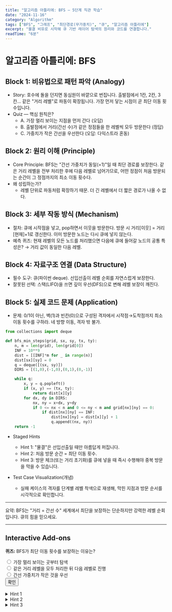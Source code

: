 ```yaml
---
title: "알고리즘 아틀리에: BFS — 5단계 직관 학습"
date: "2024-11-16"
category: "Algorithm"
tags: ["BFS", "그래프", "최단경로(무가중치)", "큐", "알고리즘 아틀리에"]
excerpt: "물결 비유로 시작해 큐 기반 레이어 탐색의 원리와 코드를 연결합니다."
readTime: "6분"
---
```


# 알고리즘 아틀리에: BFS

## Block 1: 비유법으로 패턴 파악 (Analogy)

- Story: 호수에 돌을 던지면 동심원이 바깥으로 번집니다. 출발점에서 1칸, 2칸, 3칸… 같은 "거리 레벨"로 파동이 확장됩니다. 가장 먼저 닿는 시점이 곧 최단 이동 횟수입니다.
- Quiz — 핵심 원칙은?
  - A. 가장 멀리 보이는 지점을 먼저 간다 (오답)
  - B. 출발점에서 거리(간선 수)가 같은 정점들을 한 레벨씩 모두 방문한다 (정답)
  - C. 가중치가 작은 간선을 우선한다 (오답: 다익스트라 혼동)

## Block 2: 원리 이해 (Principle)

- Core Principle: BFS는 "간선 가중치가 동일(=1)"일 때 최단 경로를 보장한다. 같은 거리 레벨을 전부 처리한 후에 다음 레벨로 넘어가므로, 어떤 정점이 처음 방문되는 순간이 그 정점까지의 최소 이동 횟수다.
- 왜 성립하는가?
  - 레벨 단위로 파동처럼 확장하기 때문. 더 긴 레벨에서 더 짧은 경로가 나올 수 없다.

## Block 3: 세부 작동 방식 (Mechanism)

- 절차: 큐에 시작점을 넣고, pop하면서 이웃을 방문한다. 방문 시 거리[이웃] = 거리[현재]+1로 갱신한다. 이미 방문한 노드는 다시 큐에 넣지 않는다.
- 예측 퀴즈: 현재 레벨의 모든 노드를 처리했으면 다음에 큐에 들어갈 노드의 공통 특성은? → 거리 값이 동일한 다음 레벨.

## Block 4: 자료구조 연결 (Data Structure)

- 필수 도구: 큐(파이썬 deque). 선입선출이 레벨 순회를 자연스럽게 보장한다.
- 잘못된 선택: 스택(LIFO)을 쓰면 깊이 우선(DFS)으로 변해 레벨 보장이 깨진다.

## Block 5: 실제 코드 문제 (Application)

- 문제: 0/1이 아닌, 벽(1)과 빈칸(0)으로 구성된 격자에서 시작점→도착점까지 최소 이동 횟수를 구하라. 네 방향 이동, 격자 밖 불가.

```python
from collections import deque

def bfs_min_steps(grid, sx, sy, tx, ty):
    n, m = len(grid), len(grid[0])
    INF = 10**9
    dist = [[INF]*m for _ in range(n)]
    dist[sx][sy] = 0
    q = deque([(sx, sy)])
    DIRS = [(1,0),(-1,0),(0,1),(0,-1)]

    while q:
        x, y = q.popleft()
        if (x, y) == (tx, ty):
            return dist[x][y]
        for dx, dy in DIRS:
            nx, ny = x+dx, y+dy
            if 0 <= nx < n and 0 <= ny < m and grid[nx][ny] == 0:
                if dist[nx][ny] == INF:
                    dist[nx][ny] = dist[x][y] + 1
                    q.append((nx, ny))
    return -1
```

- Staged Hints
  - Hint 1: "물결"은 선입선출일 때만 아름답게 퍼집니다.
  - Hint 2: 처음 방문 순간 = 최단 이동 횟수.
  - Hint 3: 방문 체크(또는 거리 초기화)를 큐에 넣을 때 즉시 수행해야 중복 방문을 막을 수 있습니다.

- Test Case Visualization(개념)
  - 실패 케이스의 격자를 단계별 레벨 착색으로 재생해, 막힌 지점과 방문 순서를 시각적으로 확인합니다.

---

요약: BFS는 "거리 = 간선 수" 세계에서 최단을 보장하는 단순하지만 강력한 레벨 순회입니다. 큐의 힘을 믿으세요.

---

## Interactive Add‑ons

<div class="mcq" data-answer="B">
  <p><strong>퀴즈:</strong> BFS가 최단 이동 횟수를 보장하는 이유는?</p>
  <label><input type="radio" name="q-bfs-1" value="A"> 가장 멀리 보이는 곳부터 탐색</label><br>
  <label><input type="radio" name="q-bfs-1" value="B"> 같은 거리 레벨을 모두 처리한 뒤 다음 레벨로 진행</label><br>
  <label><input type="radio" name="q-bfs-1" value="C"> 간선 가중치가 작은 것을 우선</label><br>
  <button class="mcq-submit">확인</button>
  <div class="mcq-feedback" hidden></div>
</div>

<details style="margin-top: 1rem;"><summary>Hint 1</summary> 선입선출 큐가 레벨 순회를 보장합니다.</details>
<details><summary>Hint 2</summary> "처음 방문 순간"이 바로 최단 이동 횟수입니다.</details>
<details><summary>Hint 3</summary> 방문 체크는 큐에 넣을 때 즉시!</details>

<script>
(function(){
  document.querySelectorAll('.mcq').forEach(function(mcq){
    var answer = mcq.dataset.answer;
    var btn = mcq.querySelector('.mcq-submit');
    var fb = mcq.querySelector('.mcq-feedback');
    btn && btn.addEventListener('click', function(){
      var checked = mcq.querySelector('input[type=radio]:checked');
      fb.hidden = false;
      if(!checked){ fb.textContent='선택해주세요.'; fb.style.color='#b45309'; return; }
      if(checked.value === answer){ fb.textContent='정답! ✅'; fb.style.color='#065f46'; }
      else { fb.textContent='오답입니다. 다시 생각해보세요.'; fb.style.color='#991b1b'; }
    });
  });
})();
</script>
